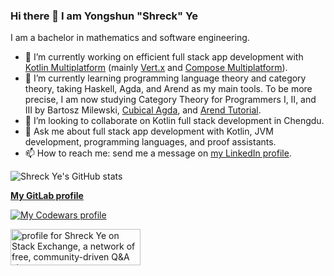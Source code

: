 ### Hi there 👋 I am Yongshun "Shreck" Ye

I am a bachelor in mathematics and software engineering.
<!--
**ShreckYe/ShreckYe** is a ✨ _special_ ✨ repository because its `README.md` (this file) appears on your GitHub profile.

Here are some ideas to get you started:
-->

- 🔭 I’m currently working on efficient full stack app development with [Kotlin Multiplatform](https://kotlinlang.org/docs/multiplatform.html) (mainly [Vert.x](https://vertx.io/) and [Compose Multiplatform](https://www.jetbrains.com/lp/compose-multiplatform/)).
- 🌱 I’m currently learning programming language theory and category theory, taking Haskell, Agda, and Arend as my main tools. To be more precise, I am now studying Category Theory for Programmers I, II, and III by Bartosz Milewski, [Cubical Agda](https://agda.readthedocs.io/en/latest/language/cubical.html), and [Arend Tutorial](https://arend-lang.github.io/documentation/tutorial).
- 👯 I’m looking to collaborate on Kotlin full stack development in Chengdu.
- 💬 Ask me about full stack app development with Kotlin, JVM development, programming languages, and proof assistants.
- 📫 How to reach me: send me a message on [my LinkedIn profile](https://www.linkedin.com/in/shreckye/).

![Shreck Ye's GitHub stats](https://github-readme-stats.vercel.app/api?username=ShreckYe&count_private=true&show_icons=true)

**[My GitLab profile](https://gitlab.com/ShreckYe)**

[![My Codewars profile](https://www.codewars.com/users/ShreckYe/badges/large)](https://www.codewars.com/users/ShreckYe)

<a href="https://stackexchange.com/users/6577455"><img src="https://stackexchange.com/users/flair/6577455.png" width="208" height="58" alt="profile for Shreck Ye on Stack Exchange, a network of free, community-driven Q&amp;A sites" title="profile for Shreck Ye on Stack Exchange, a network of free, community-driven Q&amp;A sites"></a>
